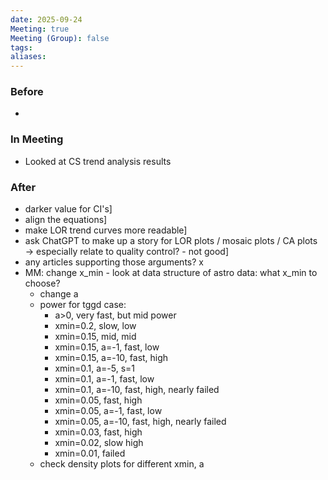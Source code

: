 ```yaml
---
date: 2025-09-24
Meeting: true
Meeting (Group): false
tags: 
aliases:
---
```


### Before
- 

### In Meeting
-  Looked at CS trend analysis results

### After
- darker value for CI's]
- align the equations]
- make LOR trend curves more readable]
- ask ChatGPT to make up a story for LOR plots / mosaic plots / CA plots → especially relate to quality control? - not good]
- any articles supporting those arguments? x
- MM: change x_min - look at data structure of astro data: what x_min to choose?
	- change a
	- power for tggd case:
		- a>0, very fast, but mid power
		- xmin=0.2, slow, low
		- xmin=0.15, mid, mid
		- xmin=0.15, a=-1, fast, low
		- xmin=0.15, a=-10, fast, high
		- xmin=0.1, a=-5, s=1 
		- xmin=0.1, a=-1, fast, low
		- xmin=0.1, a=-10, fast, high, nearly failed
		- xmin=0.05, fast, high
		- xmin=0.05, a=-1, fast, low
		- xmin=0.05, a=-10, fast, high, nearly failed
		- xmin=0.03, fast, high
		- xmin=0.02, slow high
		- xmin=0.01, failed
	- check density plots for different xmin, a